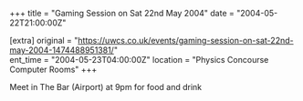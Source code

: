 +++
title = "Gaming Session on Sat 22nd May 2004"
date = "2004-05-22T21:00:00Z"

[extra]
original = "https://uwcs.co.uk/events/gaming-session-on-sat-22nd-may-2004-1474488951381/"    
ent_time = "2004-05-23T04:00:00Z"
location = "Physics Concourse Computer Rooms"
+++

Meet in The Bar (Airport) at 9pm for food and drink

